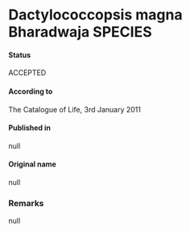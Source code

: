 # Dactylococcopsis magna Bharadwaja SPECIES

#### Status
ACCEPTED

#### According to
The Catalogue of Life, 3rd January 2011

#### Published in
null

#### Original name
null

### Remarks
null